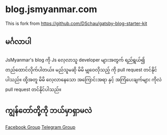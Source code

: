 # blog.jsmyanmar.com

This is fork from https://github.com/DSchau/gatsby-blog-starter-kit

## မင်္ဂလာပါ

JsMyanmar's blog ကို Js လေ့လာသူ developer များအတွက် ရည်ရွယ်၍ တည်ထောင်လိုက်ပါတယ်။ မည်သူမဆို မိမိ မျှဝေလိုသည့် ကို pull request တင်နိုင်ပါသည်။
ထို့အတူ မိမိ လေ့လာနေသော အကြောင်းအရာ နှင့် အကြံပေးချက်များ ကိုလဲ pull request တင်နိုင်ပါသည်။

## ကျွန်တော်တို့ကို ဘယ်မှာရှာမလဲ

[Facebook Group](https://www.facebook.com/groups/node.js.myanmar/)
[Telegram Group](https://t.me/jsmyanmar)